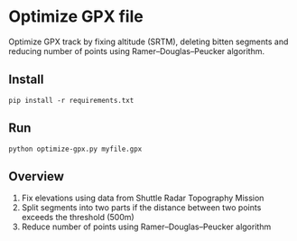 # Optimize GPX file
Optimize GPX track by fixing altitude (SRTM), deleting bitten segments and reducing number of points using Ramer–Douglas–Peucker algorithm.

## Install
`pip install -r requirements.txt`

## Run
`python optimize-gpx.py myfile.gpx`

## Overview
1. Fix elevations using data from Shuttle Radar Topography Mission
2. Split segments into two parts if the distance between two points exceeds the threshold (500m)
3. Reduce number of points using Ramer–Douglas–Peucker algorithm
